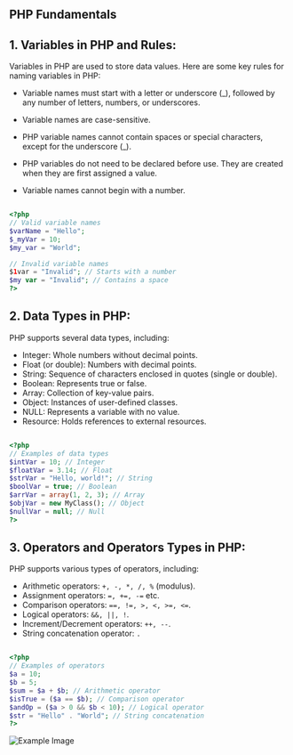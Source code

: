 ##  PHP Fundamentals

## 1. Variables in PHP and Rules:

Variables in PHP are used to store data values. Here are some key rules for naming variables in PHP:

* Variable names must start with a letter or underscore (_), followed by any number of letters, numbers, or underscores.

* Variable names are case-sensitive.

* PHP variable names cannot contain spaces or special characters, except for the underscore (_).

* PHP variables do not need to be declared before use. They are created when they are first assigned a value.

* Variable names cannot begin with a number.

```php

<?php
// Valid variable names
$varName = "Hello";
$_myVar = 10;
$my_var = "World";

// Invalid variable names
$1var = "Invalid"; // Starts with a number
$my var = "Invalid"; // Contains a space
?>


```


## 2. Data Types in PHP:

PHP supports several data types, including:

* Integer: Whole numbers without decimal points.
* Float (or double): Numbers with decimal points.
* String: Sequence of characters enclosed in quotes (single or double).
* Boolean: Represents true or false.
* Array: Collection of key-value pairs.
* Object: Instances of user-defined classes.
* NULL: Represents a variable with no value.
* Resource: Holds references to external resources.

```php

<?php
// Examples of data types
$intVar = 10; // Integer
$floatVar = 3.14; // Float
$strVar = "Hello, world!"; // String
$boolVar = true; // Boolean
$arrVar = array(1, 2, 3); // Array
$objVar = new MyClass(); // Object
$nullVar = null; // Null
?>

```

## 3. Operators and Operators Types in PHP:

PHP supports various types of operators, including:

* Arithmetic operators: `+, -, *, /, %` (modulus).
* Assignment operators: `=, +=, -=` etc.
* Comparison operators: `==, !=, >, <, >=, <=`.
* Logical operators: `&&, ||, !`.
* Increment/Decrement operators: `++, --`.
* String concatenation operator: `.`


```php

<?php
// Examples of operators
$a = 10;
$b = 5;
$sum = $a + $b; // Arithmetic operator
$isTrue = ($a == $b); // Comparison operator
$andOp = ($a > 0 && $b < 10); // Logical operator
$str = "Hello" . "World"; // String concatenation
?>


```

![Example Image](https://tse4.mm.bing.net/th?id=OIP.miZnJ8QsQL9Bnqh5i6kqFwHaFp&pid=Api&P=0&h=220)
